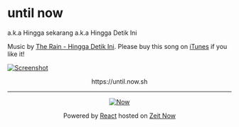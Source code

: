 # until now

a.k.a Hingga sekarang a.k.a Hingga Detik Ini

Music by [The Rain - Hingga Detik Ini](https://www.youtube.com/watch?v=CacSEkxJbqE). Please buy this song on [iTunes](https://itunes.apple.com/id/album/hingga-detik-ini/1149620069?i=1149620140&app=itunes) if you like it!

[![Screenshot](https://file-whseabpxhg.now.sh/)](https://until.now.sh)

<p align="center">
  https://until.now.sh
</p>

---

<div align="center">

  [![Now](https://assets.zeit.co/image/upload/front/assets/design/black-now-triangle.png)](https://zeit.co/now/)
  
  Powered by [React](https://reactjs.org) hosted on [Zeit Now](https://zeit.co/now)

</div>